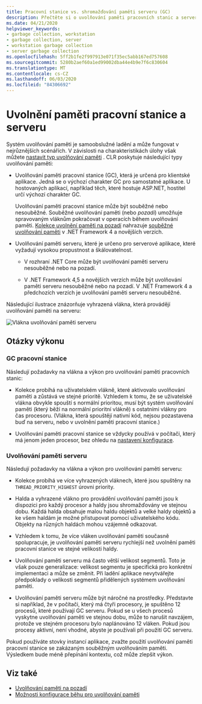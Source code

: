 ```yaml
---
title: Pracovní stanice vs. shromažďování paměti serveru (GC)
description: Přečtěte si o uvolňování paměti pracovních stanic a serverů v .NET.
ms.date: 04/21/2020
helpviewer_keywords:
- garbage collection, workstation
- garbage collection, server
- workstation garbage collection
- server garbage collection
ms.openlocfilehash: 5ff2b1fe2f997913e071f35ec5abb167ed757608
ms.sourcegitcommit: 5280b2aef60a1ed99002dba44e4b9e7f6c830604
ms.translationtype: MT
ms.contentlocale: cs-CZ
ms.lasthandoff: 06/03/2020
ms.locfileid: "84306692"
---
```

# <a name="workstation-and-server-garbage-collection"></a>Uvolnění paměti pracovní stanice a serveru

Systém uvolňování paměti je samoobslužné ladění a může fungovat v nejrůznějších scénářích. V závislosti na charakteristikách úlohy však můžete [nastavit typ uvolňování paměti](../../core/run-time-config/garbage-collector.md#flavors-of-garbage-collection) . CLR poskytuje následující typy uvolňování paměti:

- Uvolňování paměti pracovní stanice (GC), která je určená pro klientské aplikace. Jedná se o výchozí charakter GC pro samostatné aplikace. U hostovaných aplikací, například těch, které hostuje ASP.NET, hostitel určí výchozí charakter GC.

  Uvolňování paměti pracovní stanice může být souběžné nebo nesouběžné. Souběžné uvolňování paměti (nebo *pozadí*) umožňuje spravovaným vláknům pokračovat v operacích během uvolňování paměti. [Kolekce uvolnění paměti na pozadí](background-gc.md) nahrazuje [souběžné uvolňování paměti](background-gc.md#concurrent-garbage-collection) v .NET Framework 4 a novějších verzích.

- Uvolňování paměti serveru, které je určeno pro serverové aplikace, které vyžadují vysokou propustnost a škálovatelnost.

  - V rozhraní .NET Core může být uvolňování paměti serveru nesouběžné nebo na pozadí.

  - V .NET Framework 4,5 a novějších verzích může být uvolňování paměti serveru nesouběžné nebo na pozadí. V .NET Framework 4 a předchozích verzích je uvolňování paměti serveru nesouběžné.

Následující ilustrace znázorňuje vyhrazená vlákna, která provádějí uvolňování paměti na serveru:

![Vlákna uvolňování paměti serveru](media/gc-server.png)

## <a name="performance-considerations"></a>Otázky výkonu

### <a name="workstation-gc"></a>GC pracovní stanice

Následují požadavky na vlákna a výkon pro uvolňování paměti pracovních stanic:

- Kolekce probíhá na uživatelském vlákně, které aktivovalo uvolňování paměti a zůstává ve stejné prioritě. Vzhledem k tomu, že se uživatelské vlákna obvykle spouští s normální prioritou, musí být systém uvolňování paměti (který běží na normální prioritní vlákně) s ostatními vlákny pro čas procesoru. (Vlákna, která spouštějí nativní kód, nejsou pozastavena buď na serveru, nebo v uvolnění paměti pracovní stanice.)

- Uvolňování paměti pracovní stanice se vždycky používá v počítači, který má jenom jeden procesor, bez ohledu na [nastavení konfigurace](../../core/run-time-config/garbage-collector.md#systemgcservercomplus_gcserver).

### <a name="server-gc"></a>Uvolňování paměti serveru

Následují požadavky na vlákna a výkon pro uvolňování paměti serveru:

- Kolekce probíhá ve více vyhrazených vláknech, které jsou spuštěny na `THREAD_PRIORITY_HIGHEST` úrovni priority.

- Halda a vyhrazené vlákno pro provádění uvolňování paměti jsou k dispozici pro každý procesor a haldy jsou shromažďovány ve stejnou dobu. Každá halda obsahuje malou haldu objektů a velké haldy objektů a ke všem haldám je možné přistupovat pomocí uživatelského kódu. Objekty na různých haldách mohou vzájemně odkazovat.

- Vzhledem k tomu, že více vláken uvolňování paměti současně spolupracuje, je uvolňování paměti serveru rychlejší než uvolnění paměti pracovní stanice ve stejné velikosti haldy.

- Uvolňování paměti serveru má často větší velikost segmentů. Toto je však pouze generalizace: velikost segmentu je specifická pro konkrétní implementaci a může se změnit. Při ladění aplikace nevytvářejte předpoklady o velikosti segmentů přidělených systémem uvolňování paměti.

- Uvolňování paměti serveru může být náročné na prostředky. Představte si například, že v počítači, který má čtyři procesory, je spuštěno 12 procesů, které používají GC serveru. Pokud se u všech procesů vyskytne uvolňování paměti ve stejnou dobu, může to narušit navzájem, protože ve stejném procesoru bylo naplánováno 12 vláken. Pokud jsou procesy aktivní, není vhodné, abyste je používali při použití GC serveru.

Pokud používáte stovky instancí aplikace, zvažte použití uvolňování paměti pracovní stanice se zakázaným souběžným uvolňováním paměti. Výsledkem bude méně přepínání kontextu, což může zlepšit výkon.

## <a name="see-also"></a>Viz také

- [Uvolňování paměti na pozadí](background-gc.md)
- [Možnosti konfigurace běhu pro uvolňování paměti](../../core/run-time-config/garbage-collector.md)
